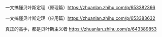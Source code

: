 一文搞懂贝叶斯定理（原理篇）https://zhuanlan.zhihu.com/p/653382366

一文搞懂贝叶斯定理（应用篇）https://zhuanlan.zhihu.com/p/653383632

真正的高手，都是贝叶斯主义者 https://zhuanlan.zhihu.com/p/643389853